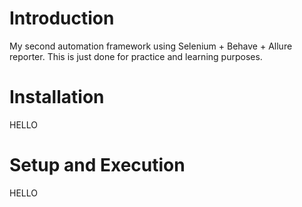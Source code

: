 # Introduction
My second automation framework using Selenium + Behave + Allure reporter. This is just done for practice and learning 
purposes. 

# Installation
HELLO

# Setup and Execution
HELLO
